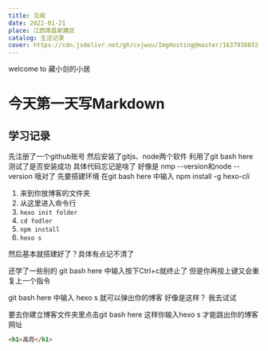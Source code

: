 ```yaml
---
title: 见闻
date: 2022-01-21
place: 江西南昌新建区
catalog: 生活记录
cover: https://cdn.jsdelivr.net/gh/cxjwuu/ImgHosting@master/1637938032(1).4st9mhmuifm0.jpg
---
```

welcome to 藏小剑的小居



# 今天第一天写Markdown

## 学习记录

先注册了一个github账号
然后安装了gitjs、node两个软件
利用了git bash here 测试了是否安装成功
具体代码忘记是啥了 
好像是 nmp --version和node --version
哦对了 先要搭建环境 在git bash here 中输入 npm install -g hexo-cli
1. 来到你放博客的文件夹
2. 从这里进入命令行
3. `hexo init folder`
4. `cd fodler`
5. `npm install`
6. `hexo s`


然后基本就搭建好了？具体有点记不清了

还学了一些别的 git bash here 中输入按下Ctrl+c就终止了 但是你再按上键又会重复上一个指令

git bash here 中输入 hexo s 就可以弹出你的博客
好像是这样？ 我去试试

要去你建立博客文件夹里点击git bash here 这样你输入hexo s 才能跳出你的博客网址

```html
<h1>高亮</h1>
```


